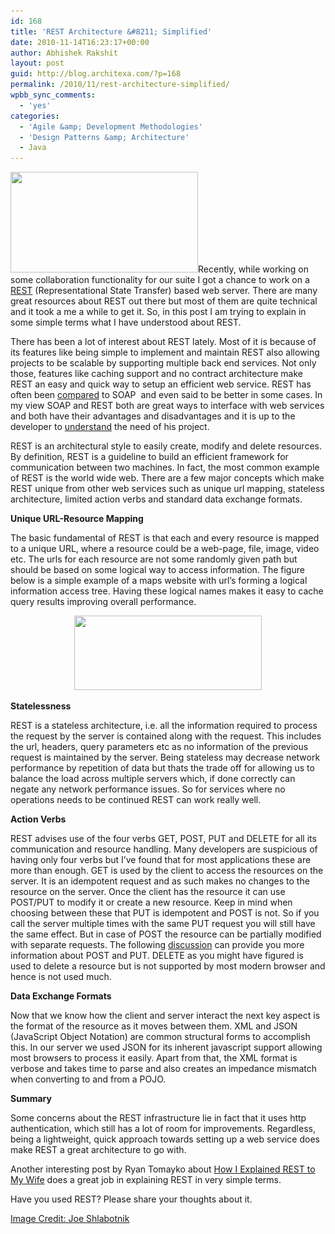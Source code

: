 ```yaml
---
id: 168
title: 'REST Architecture &#8211; Simplified'
date: 2010-11-14T16:23:17+00:00
author: Abhishek Rakshit
layout: post
guid: http://blog.architexa.com/?p=168
permalink: /2010/11/rest-architecture-simplified/
wpbb_sync_comments:
  - 'yes'
categories:
  - 'Agile &amp; Development Methodologies'
  - 'Design Patterns &amp; Architecture'
  - Java
---
```

<!--S-ButtonZ 1.1.5 Start-->

<div style="float: left; width: 42px; padding-right: 10px; margin: 0 -52px 0 0; position: relative; left: -62px; top: 8px">
</div>

<!--S-ButtonZ 1.1.5 End-->

<img class="alignright size-medium wp-image-172" title="rest_up" src="/assets/uploads/2010/11/rest_up-300x161.png" alt="" width="300" height="161" srcset="/assets/uploads/2010/11/rest_up-300x161.png 300w, /assets/uploads/2010/11/rest_up.png 430w" sizes="(max-width: 300px) 100vw, 300px" />Recently, while working on some collaboration functionality for our suite I got a chance to work on a <a href="http://en.wikipedia.org/wiki/Representational_State_Transfer" target="_blank">REST</a> (Representational State Transfer) based web server. There are many great resources about REST out there but most of them are quite technical and it took a me a while to get it. So, in this post I am trying to explain in some simple terms what I have understood about REST.<!--more-->

There has been a lot of interest about REST lately. Most of it is because of its features like being simple to implement and maintain REST also allowing projects to be scalable by supporting multiple back end services. Not only those, features like caching support and no contract architecture make REST an easy and quick way to setup an efficient web service. REST has often been <a href="http://www.taranfx.com/rest-vs-soap-using-http-choosing-the-right-webservice-protocol" target="_blank">compared</a> to SOAP  and even said to be better in some cases. In my view SOAP and REST both are great ways to interface with web services and both have their advantages and disadvantages and it is up to the developer to <a href="http://www.infoq.com/articles/rest-soap-when-to-use-each" target="_blank">understand</a> the need of his project.

REST is an architectural style to easily create, modify and delete resources. By definition, REST is a guideline to build an efficient framework for communication between two machines. In fact, the most common example of REST is the world wide web. There are a few major concepts which make REST unique from other web services such as unique url mapping, stateless architecture, limited action verbs and standard data exchange formats.

**Unique URL-Resource Mapping**

The basic fundamental of REST is that each and every resource is mapped to a unique URL, where a resource could be a web-page, file, image, video etc. The urls for each resource are not some randomly given path but should be based on some logical way to access information. The figure below is a simple example of a maps website with url’s forming a logical information access tree. Having these logical names makes it easy to cache query results improving overall performance.

<p style="text-align: center;">
  <a href="/assets/uploads/2010/11/restUrl.png"><img class="size-medium wp-image-169 aligncenter" title="restUrl" src="/assets/uploads/2010/11/restUrl-300x119.png" alt="" width="300" height="119" srcset="/assets/uploads/2010/11/restUrl-300x119.png 300w, /assets/uploads/2010/11/restUrl.png 627w" sizes="(max-width: 300px) 100vw, 300px" /></a>
</p>

**Statelessness**

REST is a stateless architecture, i.e. all the information required to process the request by the server is contained along with the request. This includes the url, headers, query parameters etc as no information of the previous request is maintained by the server. Being stateless may decrease network performance by repetition of data but thats the trade off for allowing us to balance the load across multiple servers which, if done correctly can negate any network performance issues. So for services where no operations needs to be continued REST can work really well.

**Action Verbs**

REST advises use of the four verbs GET, POST, PUT and DELETE for all its communication and resource handling. Many developers are suspicious of having only four verbs but I&#8217;ve found that for most applications these are more than enough. GET is used by the client to access the resources on the server. It is an idempotent request and as such makes no changes to the resource on the server. Once the client has the resource it can use POST/PUT to modify it or create a new resource. Keep in mind when choosing between these that PUT is idempotent and POST is not. So if you call the server multiple times with the same PUT request you will still have the same effect. But in case of POST the resource can be partially modified with separate requests. The following <a href="http://stackoverflow.com/questions/630453/put-vs-post-in-rest" target="_blank">discussion</a> can provide you more information about POST and PUT. DELETE as you might have figured is used to delete a resource but is not supported by most modern browser and hence is not used much.

**Data Exchange Formats**

Now that we know how the client and server interact the next key aspect is the format of the resource as it moves between them. XML and JSON (JavaScript Object Notation) are common structural forms to accomplish this. In our server we used JSON for its inherent javascript support allowing most browsers to process it easily. Apart from that, the XML format is verbose and takes time to parse and also creates an impedance mismatch when converting to and from a POJO.

**Summary**

Some concerns about the REST infrastructure lie in fact that it uses http authentication, which still has a lot of room for improvements. Regardless, being a lightweight, quick approach towards setting up a web service does make REST a great architecture to go with.

<div>
  Another interesting post by Ryan Tomayko about <a href="http://tomayko.com/writings/rest-to-my-wife" target="_blank">How I Explained REST to My Wife</a> does a great job in explaining REST in very simple terms.
</div>

Have you used REST? Please share your thoughts about it.

<div>
  <a href="http://www.flickr.com/photos/joeshlabotnik/419914250/sizes/z/in/photostream/" target="_blank">Image Credit: Joe Shlabotnik</a>
</div>

<div style="clear:both;">
  &nbsp;
</div>